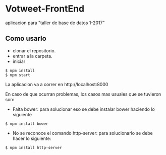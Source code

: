 # Votweet-FrontEnd
aplicacion para "taller de base de datos 1-2017"

## Como usarlo
- clonar el repositorio.
- entrar a la carpeta.
- iniciar
```
$ npm install
$ npm start
```
La aplicacion va a correr en http://localhost:8000

En caso de que ocurran problemas, los casos mas usuales que se tuvieron son:
- Falta bower: para solucionar eso se debe instalar bower haciendo lo siguiente
```
$ npm install bower
```
- No se reconoce el comando http-server: para solucionarlo se debe hacer lo siguiente:
```
$ npm install http-server
```
